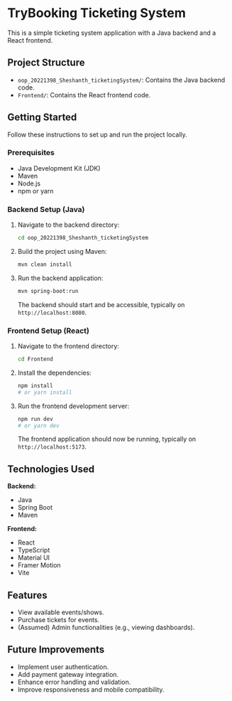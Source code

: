 # TryBooking Ticketing System

This is a simple ticketing system application with a Java backend and a React frontend.

## Project Structure

- `oop_20221398_Sheshanth_ticketingSystem/`: Contains the Java backend code.
- `Frontend/`: Contains the React frontend code.

## Getting Started

Follow these instructions to set up and run the project locally.

### Prerequisites

- Java Development Kit (JDK)
- Maven
- Node.js
- npm or yarn

### Backend Setup (Java)

1. Navigate to the backend directory:
   ```bash
   cd oop_20221398_Sheshanth_ticketingSystem
   ```
2. Build the project using Maven:
   ```bash
   mvn clean install
   ```
3. Run the backend application:
   ```bash
   mvn spring-boot:run
   ```
   The backend should start and be accessible, typically on `http://localhost:8080`.

### Frontend Setup (React)

1. Navigate to the frontend directory:
   ```bash
   cd Frontend
   ```
2. Install the dependencies:
   ```bash
   npm install
   # or yarn install
   ```
3. Run the frontend development server:
   ```bash
   npm run dev
   # or yarn dev
   ```
   The frontend application should now be running, typically on `http://localhost:5173`.

## Technologies Used

**Backend:**
- Java
- Spring Boot
- Maven

**Frontend:**
- React
- TypeScript
- Material UI
- Framer Motion
- Vite

## Features

- View available events/shows.
- Purchase tickets for events.
- (Assumed) Admin functionalities (e.g., viewing dashboards).

## Future Improvements

- Implement user authentication.
- Add payment gateway integration.
- Enhance error handling and validation.
- Improve responsiveness and mobile compatibility. 